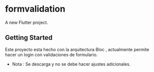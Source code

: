 # formvalidation

A new Flutter project.

## Getting Started

Este proyecto esta hecho con la arquitectura Bloc , actualmente permite hacer un login con validaciones de formulario.
-	Nota : Se descarga y no se debe hacer ajustes adicionales.

